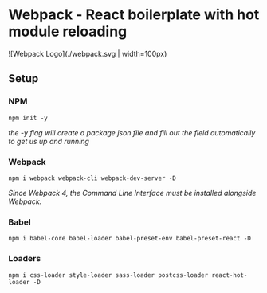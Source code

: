 # Webpack - React boilerplate with hot module reloading 
![Webpack Logo](./webpack.svg | width=100px)

## Setup

### NPM
```
npm init -y
```
*the -y flag will create a package.json file and fill out the field automatically to get us up and running*

### Webpack
```
npm i webpack webpack-cli webpack-dev-server -D
```
*Since Webpack 4, the Command Line Interface must be installed alongside Webpack.*

### Babel
```
npm i babel-core babel-loader babel-preset-env babel-preset-react -D
```

### Loaders
```
npm i css-loader style-loader sass-loader postcss-loader react-hot-loader -D
```




